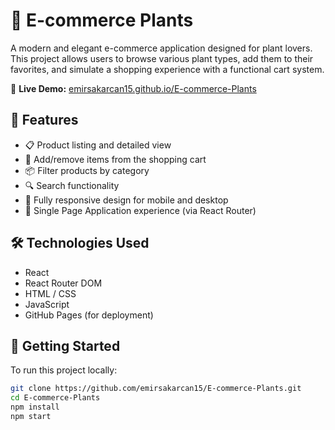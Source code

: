# 🌿 E-commerce Plants

A modern and elegant e-commerce application designed for plant lovers. This project allows users to browse various plant types, add them to their favorites, and simulate a shopping experience with a functional cart system.

🔗 **Live Demo:** [emirsakarcan15.github.io/E-commerce-Plants](https://emirsakarcan15.github.io/E-commerce-Plants/#/)

## 🚀 Features

- 📋 Product listing and detailed view
- 🛒 Add/remove items from the shopping cart
- 📦 Filter products by category
- 🔍 Search functionality
- 📱 Fully responsive design for mobile and desktop
- 🔄 Single Page Application experience (via React Router)

## 🛠️ Technologies Used

- React
- React Router DOM
- HTML / CSS
- JavaScript
- GitHub Pages (for deployment)

## 🧪 Getting Started

To run this project locally:

```bash
git clone https://github.com/emirsakarcan15/E-commerce-Plants.git
cd E-commerce-Plants
npm install
npm start
